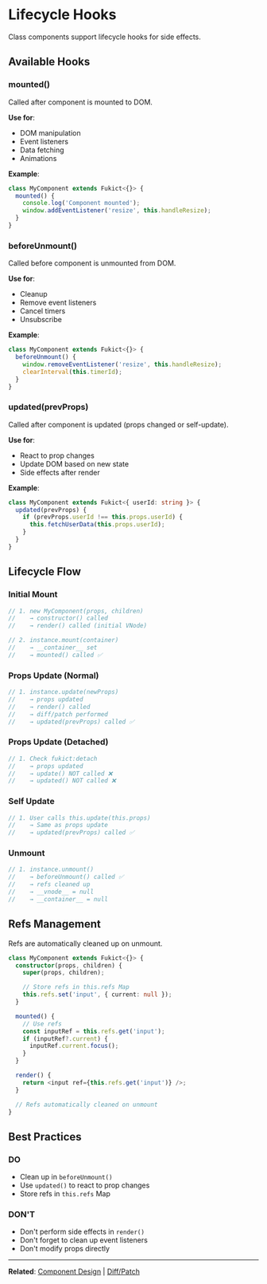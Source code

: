 # Lifecycle Hooks

Class components support lifecycle hooks for side effects.

## Available Hooks

### mounted()

Called after component is mounted to DOM.

**Use for**:

- DOM manipulation
- Event listeners
- Data fetching
- Animations

**Example**:

```typescript
class MyComponent extends Fukict<{}> {
  mounted() {
    console.log('Component mounted');
    window.addEventListener('resize', this.handleResize);
  }
}
```

### beforeUnmount()

Called before component is unmounted from DOM.

**Use for**:

- Cleanup
- Remove event listeners
- Cancel timers
- Unsubscribe

**Example**:

```typescript
class MyComponent extends Fukict<{}> {
  beforeUnmount() {
    window.removeEventListener('resize', this.handleResize);
    clearInterval(this.timerId);
  }
}
```

### updated(prevProps)

Called after component is updated (props changed or self-update).

**Use for**:

- React to prop changes
- Update DOM based on new state
- Side effects after render

**Example**:

```typescript
class MyComponent extends Fukict<{ userId: string }> {
  updated(prevProps) {
    if (prevProps.userId !== this.props.userId) {
      this.fetchUserData(this.props.userId);
    }
  }
}
```

## Lifecycle Flow

### Initial Mount

```typescript
// 1. new MyComponent(props, children)
//    → constructor() called
//    → render() called (initial VNode)

// 2. instance.mount(container)
//    → __container__ set
//    → mounted() called ✅
```

### Props Update (Normal)

```typescript
// 1. instance.update(newProps)
//    → props updated
//    → render() called
//    → diff/patch performed
//    → updated(prevProps) called ✅
```

### Props Update (Detached)

```typescript
// 1. Check fukict:detach
//    → props updated
//    → update() NOT called ❌
//    → updated() NOT called ❌
```

### Self Update

```typescript
// 1. User calls this.update(this.props)
//    → Same as props update
//    → updated(prevProps) called ✅
```

### Unmount

```typescript
// 1. instance.unmount()
//    → beforeUnmount() called ✅
//    → refs cleaned up
//    → __vnode__ = null
//    → __container__ = null
```

## Refs Management

Refs are automatically cleaned up on unmount.

```typescript
class MyComponent extends Fukict<{}> {
  constructor(props, children) {
    super(props, children);

    // Store refs in this.refs Map
    this.refs.set('input', { current: null });
  }

  mounted() {
    // Use refs
    const inputRef = this.refs.get('input');
    if (inputRef?.current) {
      inputRef.current.focus();
    }
  }

  render() {
    return <input ref={this.refs.get('input')} />;
  }

  // Refs automatically cleaned on unmount
}
```

## Best Practices

### DO

- Clean up in `beforeUnmount()`
- Use `updated()` to react to prop changes
- Store refs in `this.refs` Map

### DON'T

- Don't perform side effects in `render()`
- Don't forget to clean up event listeners
- Don't modify props directly

---

**Related**: [Component Design](./component-design.md) | [Diff/Patch](./diff-patch.md)
